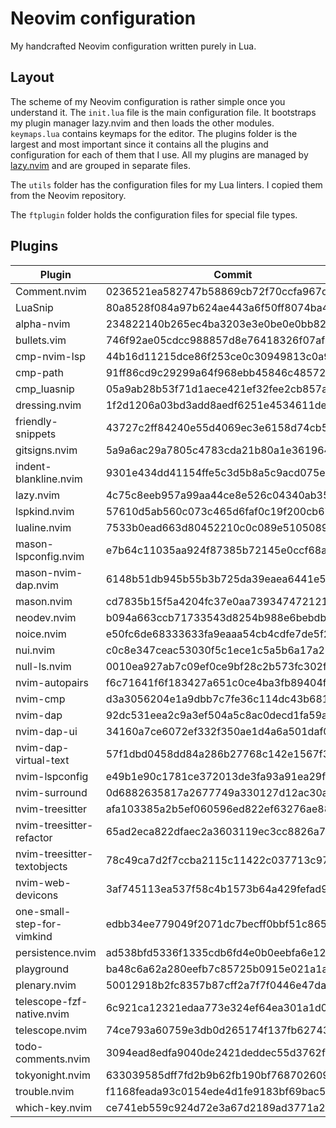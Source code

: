 # Neovim configuration

My handcrafted Neovim configuration written purely in Lua.

## Layout

The scheme of my Neovim configuration is rather simple once you understand it.
The `init.lua` file is the main configuration file. It bootstraps my plugin
manager lazy.nvim and then loads the other modules. `keymaps.lua` contains
keymaps for the editor. The plugins folder is the largest and most important
since it contains all the plugins and configuration for each of them that I use.
All my plugins are managed by [lazy.nvim](https://github.com/folke/lazy.nvim)
and are grouped in separate files.

The `utils` folder has the configuration files for my Lua linters. I copied them
from the Neovim repository.

The `ftplugin` folder holds the configuration files for special file types.

## Plugins

<!--plugin start-->

| Plugin                      | Commit                                   |
| --------------------------- | ---------------------------------------- |
| Comment.nvim                | 0236521ea582747b58869cb72f70ccfa967d2e89 |
| LuaSnip                     | 80a8528f084a97b624ae443a6f50ff8074ba486b |
| alpha-nvim                  | 234822140b265ec4ba3203e3e0be0e0bb826dff5 |
| bullets.vim                 | 746f92ae05cdcc988857d8e76418326f07af9494 |
| cmp-nvim-lsp                | 44b16d11215dce86f253ce0c30949813c0a90765 |
| cmp-path                    | 91ff86cd9c29299a64f968ebb45846c485725f23 |
| cmp_luasnip                 | 05a9ab28b53f71d1aece421ef32fee2cb857a843 |
| dressing.nvim               | 1f2d1206a03bd3add8aedf6251e4534611de577f |
| friendly-snippets           | 43727c2ff84240e55d4069ec3e6158d74cb534b6 |
| gitsigns.nvim               | 5a9a6ac29a7805c4783cda21b80a1e361964b3f2 |
| indent-blankline.nvim       | 9301e434dd41154ffe5c3d5b8a5c9acd075ebeff |
| lazy.nvim                   | 4c75c8eeb957a99aa44ce8e526c04340ab358c5e |
| lspkind.nvim                | 57610d5ab560c073c465d6faf0c19f200cb67e6e |
| lualine.nvim                | 7533b0ead663d80452210c0c089e5105089697e5 |
| mason-lspconfig.nvim        | e7b64c11035aa924f87385b72145e0ccf68a7e0a |
| mason-nvim-dap.nvim         | 6148b51db945b55b3b725da39eaea6441e59dff8 |
| mason.nvim                  | cd7835b15f5a4204fc37e0aa739347472121a54c |
| neodev.nvim                 | b094a663ccb71733543d8254b988e6bebdbdaca4 |
| noice.nvim                  | e50fc6de68333633fa9eaaa54cb4cdfe7de5f25a |
| nui.nvim                    | c0c8e347ceac53030f5c1ece1c5a5b6a17a25b32 |
| null-ls.nvim                | 0010ea927ab7c09ef0ce9bf28c2b573fc302f5a7 |
| nvim-autopairs              | f6c71641f6f183427a651c0ce4ba3fb89404fa9e |
| nvim-cmp                    | d3a3056204e1a9dbb7c7fe36c114dc43b681768c |
| nvim-dap                    | 92dc531eea2c9a3ef504a5c8ac0decd1fa59a6a3 |
| nvim-dap-ui                 | 34160a7ce6072ef332f350ae1d4a6a501daf0159 |
| nvim-dap-virtual-text       | 57f1dbd0458dd84a286b27768c142e1567f3ce3b |
| nvim-lspconfig              | e49b1e90c1781ce372013de3fa93a91ea29fc34a |
| nvim-surround               | 0d6882635817a2677749a330127d12ac30a4f3c8 |
| nvim-treesitter             | afa103385a2b5ef060596ed822ef63276ae88016 |
| nvim-treesitter-refactor    | 65ad2eca822dfaec2a3603119ec3cc8826a7859e |
| nvim-treesitter-textobjects | 78c49ca7d2f7ccba2115c11422c037713c978ad1 |
| nvim-web-devicons           | 3af745113ea537f58c4b1573b64a429fefad9e07 |
| one-small-step-for-vimkind  | edbb34ee779049f2071dc7becff0bbf51c865906 |
| persistence.nvim            | ad538bfd5336f1335cdb6fd4e0b0eebfa6e12f32 |
| playground                  | ba48c6a62a280eefb7c85725b0915e021a1a0749 |
| plenary.nvim                | 50012918b2fc8357b87cff2a7f7f0446e47da174 |
| telescope-fzf-native.nvim   | 6c921ca12321edaa773e324ef64ea301a1d0da62 |
| telescope.nvim              | 74ce793a60759e3db0d265174f137fb627430355 |
| todo-comments.nvim          | 3094ead8edfa9040de2421deddec55d3762f64d1 |
| tokyonight.nvim             | 633039585dff7fd2b9b62fb190bf768702609d95 |
| trouble.nvim                | f1168feada93c0154ede4d1fe9183bf69bac54ea |
| which-key.nvim              | ce741eb559c924d72e3a67d2189ad3771a231414 |

<!--plugin end-->

